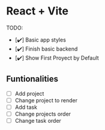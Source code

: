 # React + Vite

TODO:

- [✔️] Basic app styles
- [✔️] Finish basic backend
- [✔️] Show First Proyect by Default

## Funtionalities

- [ ] Add project
- [ ] Change project to render
- [ ] Add task
- [ ] Change projects order
- [ ] Change task order
